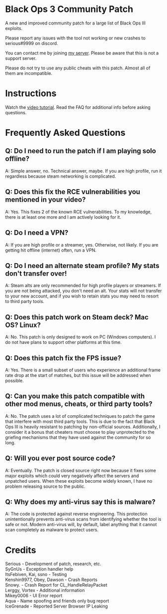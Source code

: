 # Black Ops 3 Community Patch
A new and improved community patch for a large list of Black Ops III exploits. 

Please report any issues with the tool not working or new crashes to serious#9999 on discord.

You can contact me by joining [my server](discord.gg/gsc). Please be aware that this is not a support server.

Please do not try to use any public cheats with this patch. Almost all of them are incompatible.
# Instructions

Watch the [video tutorial](https://youtu.be/jDQkNV5J4SM?t=394). Read the FAQ for additional info before asking questions.

# Frequently Asked Questions

## Q: Do I need to run the patch if I am playing solo offline?
A: Simple answer, no. Technical answer, maybe. If you are high profile, run it regardless because steam networking is complicated.
## Q: Does this fix the RCE vulnerabilities you mentioned in your video?
A: Yes. This fixes 2 of the known RCE vulnerabilities. To my knowledge, there is at least one more and I am actively looking for it.
## Q: Do I need a VPN?
A: If you are high profile or a streamer, yes. Otherwise, not likely. If you are getting hit offline (internet) often, run a VPN.
## Q: Do I need an alternate steam profile? My stats don't transfer over!
A: Steam alts are only recommended for high profile players or streamers. If you are not being attacked, you don't need an alt.
Your stats will not transfer to your new account, and if you wish to retain stats you may need to resort to third party tools.
## Q: Does this patch work on Steam deck? Mac OS? Linux?
A: No. This patch is only designed to work on PC (Windows computers). I do not have plans to support other platforms at this time.
## Q: Does this patch fix the FPS issue?
A: Yes. There is a small subset of users who experience an additional frame rate drop at the start of matches, but this issue will be addressed when possible.
## Q: Can you make this patch compatible with other mod menus, cheats, or third party tools?
A: No. The patch uses a lot of complicated techniques to patch the game that interfere with most third party tools. This is due to the fact that Black Ops III is heavily resistant to patching by non-official sources. Additionally, I consider it a bonus that cheaters must choose to play unprotected to the griefing mechanisms that they have used against the community for so long.
## Q: Will you ever post source code?
A: Eventually. The patch is closed source right now because it fixes some major exploits which could very negatively affect the servers and unpatched users. When these exploits become widely known, I have no problem releasing source to the public.
## Q: Why does my anti-virus say this is malware?
A: The code is protected against reverse engineering. This protection unintentionally prevents anti-virus scans from identifying whether the tool is safe or not. Modern anti-virus will, by default, label anything that it cannot scan completely as malware to protect users.

# Credits
Serious - Development of patch, research, etc.\
SyGnUs - Exception handler help\
ItsFebiven, Kai, ssno - Testing\
Kenshin9977, Obey, Dawson - Crash Reports\
Snowy. - Crash Report for CL_HandleRelayPacket\
Lerggy, Vortex - Additional information\
Mikey0006 - UI Error report\
Aqua - Name spoofing and friends only bug report\
IceGrenade - Reported Server Browser IP Leaking
